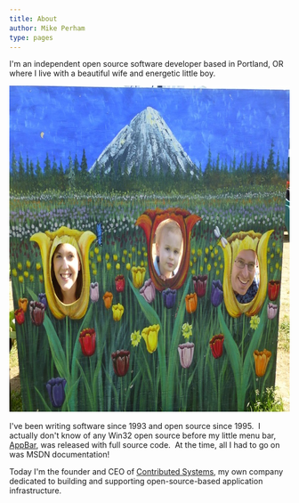 ```yaml
---
title: About
author: Mike Perham
type: pages
---
```

I'm an independent open source software developer based in Portland, OR where I live with a beautiful wife and energetic little boy.

<img src="/wp-content/uploads/2007/09/family.jpg" alt="family" width="827" height="586" class="aligncenter size-full wp-image-1332" />

I've been writing software since 1993 and open source since 1995.  I actually don't know of any Win32 open source before my little menu bar, [AppBar][1], was released with full source code.  At the time, all I had to go on was MSDN documentation!

Today I'm the founder and CEO of [Contributed Systems][2], my own company dedicated to building and supporting
open-source-based application infrastructure.

 [1]: http://www.perham.net/mike/cornell/appbar/
 [2]: http://www.contribsys.com
